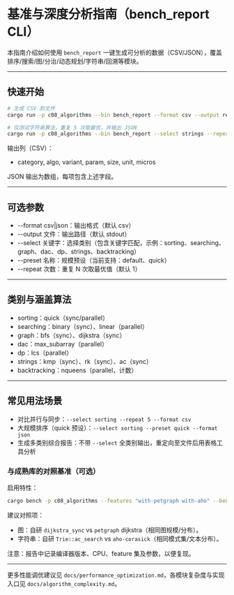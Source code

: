 # 基准与深度分析指南（bench_report CLI）

本指南介绍如何使用 `bench_report` 一键生成可分析的数据（CSV/JSON），覆盖排序/搜索/图/分治/动态规划/字符串/回溯等模块。

---

## 快速开始

```bash
# 生成 CSV 到文件
cargo run -p c08_algorithms --bin bench_report --format csv --output report.csv

# 仅测试字符串算法，重复 5 次取最优，并输出 JSON
cargo run -p c08_algorithms --bin bench_report --select strings --repeat 5 --format json --output report.json
```

输出列（CSV）：

- category, algo, variant, param, size, unit, micros

JSON 输出为数组，每项包含上述字段。

---

## 可选参数

- --format csv|json：输出格式（默认 csv）
- --output 文件：输出路径（默认 stdout）
- --select 关键字：选择类别（包含关键字匹配，示例：sorting、searching、graph、dac、dp、strings、backtracking）
- --preset 名称：规模预设（当前支持：default、quick）
- --repeat 次数：重复 N 次取最优值（默认 1）

---

## 类别与涵盖算法

- sorting：quick（sync/parallel）
- searching：binary（sync）、linear（parallel）
- graph：bfs（sync）、dijkstra（sync）
- dac：max_subarray（parallel）
- dp：lcs（parallel）
- strings：kmp（sync）、rk（sync）、ac（sync）
- backtracking：nqueens（parallel，计数）

---

## 常见用法场景

- 对比并行与同步：`--select sorting --repeat 5 --format csv`
- 大规模排序（quick 预设）：`--select sorting --preset quick --format json`
- 生成多类别综合报告：不带 `--select` 全类别输出，重定向至文件后用表格工具分析

### 与成熟库的对照基准（可选）

启用特性：

```bash
cargo bench -p c08_algorithms --features "with-petgraph with-aho" --bench alg_benches
```

建议对照项：

- 图：自研 `dijkstra_sync` vs `petgraph` dijkstra（相同图规模/分布）。
- 字符串：自研 `Trie::ac_search` vs `aho-corasick`（相同模式集/文本分布）。

注意：报告中记录编译器版本、CPU、feature 集及参数，以便复现。

---

更多性能调优建议见 `docs/performance_optimization.md`，各模块复杂度与实现入口见 `docs/algorithm_complexity.md`。
